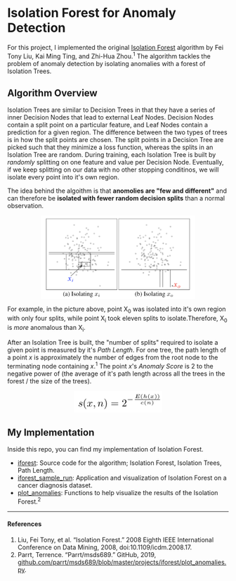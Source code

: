 # Isolation Forest for Anomaly Detection
For this project, I implemented the original [Isolation Forest](https://cs.nju.edu.cn/zhouzh/zhouzh.files/publication/icdm08b.pdf) algorithm by Fei Tony Liu, Kai Ming Ting, and Zhi-Hua Zhou.<sup>1</sup> The algorithm tackles the problem of anomaly detection by isolating anomalies with a forest of Isolation Trees. 

## Algorithm Overview
Isolation Trees are similar to Decision Trees in that they have a series of inner Decision Nodes that lead to external Leaf Nodes. Decision Nodes contain a split point on a particular feature, and Leaf Nodes contain a prediction for a given region. The difference between the two types of trees is in how the split points are chosen. The split points in a Decision Tree are picked such that they minimize a loss function, whereas the splits in an Isolation Tree are random. During training, each Isolation Tree is built by *randomly* splitting on one feature and value per Decision Node. Eventually, if we keep splitting on our data with no other stopping conditinos, we will isolate every point into it's own region.

The idea behind the algoithm is that **anomolies are "few and different"** and can therefore be **isolated with fewer random decision splits** than a normal observation.   

<center>
	<img width="350" src="photos/isof.png" align="middle">
</center>

For example, in the picture above, point X<sub>0</sub> was isolated into it's own region with only four splits, while point X<sub>i</sub> took eleven splits to isolate.Therefore, X<sub>0</sub> is *more* anomalous than X<sub>i</sub>.   

After an Isolation Tree is built, the "number of splits" required to isolate a given point is measured by it's *Path Length*. For one tree, the path length of a point *x* is approximately the number of edges from the root node to the terminating node containing *x*.<sup>1</sup> The point *x*'s *Anomaly Score* is 2 to the negative power of (the average of it's path length across all the trees in the forest / the size of the trees). 

<center>
	<img width="200" src="photos/score.png">
</center>

## My Implementation
Inside this repo, you can find my implementation of Isolation Forest.
 
- [iforest](iforest/iforest.py): Source code for the algorithm; Isolation Forest, Isolation Trees, Path Length.
- [iforest\_sample_run](iforest/iforest_sample_run.ipynb): Application and visualization of Isolation Forest on a cancer diagnosis dataset.
- [plot_anomalies](iforest/plot_anomalies.py): Functions to help visualize the results of the Isolation Forest.<sup>2</sup>

----
#### References
1. Liu, Fei Tony, et al. “Isolation Forest.” 2008 Eighth IEEE International Conference on Data Mining, 2008, doi:10.1109/icdm.2008.17.
2. Parrt, Terrence. “Parrt/msds689.” GitHub, 2019, [github.com/parrt/msds689/blob/master/projects/iforest/plot_anomalies.py](github.com/parrt/msds689/blob/master/projects/iforest/plot_anomalies.py).
